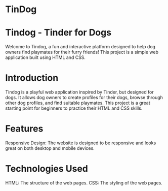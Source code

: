 # TinDog

# Tindog - Tinder for Dogs
Welcome to Tindog, a fun and interactive platform designed to help dog owners find playmates for their furry friends! This project is a simple web application built using HTML and CSS.

# Introduction
Tindog is a playful web application inspired by Tinder, but designed for dogs. It allows dog owners to create profiles for their dogs, browse through other dog profiles, and find suitable playmates. This project is a great starting point for beginners to practice their HTML and CSS skills.

# Features
Responsive Design: The website is designed to be responsive and looks great on both desktop and mobile devices.

# Technologies Used
HTML: The structure of the web pages.
CSS: The styling of the web pages.
